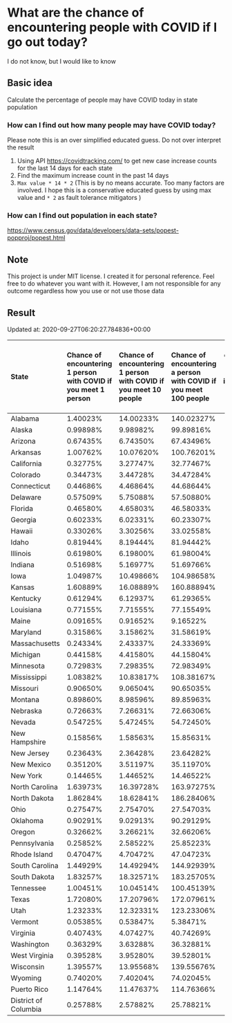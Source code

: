 # What are the chance of encountering people with COVID if I go out today?
I do not know, but I would like to know

## Basic idea
Calculate the percentage of people may have COVID today in state population

### How can I find out how many people may have COVID today?
Please note this is an over simplified educated guess. Do not over interpret the result 
1. Using API https://covidtracking.com/ to get new case increase counts for the last 14 days for each state
2. Find the maximum increase count in the past 14 days
3. `Max value * 14 * 2` (This is by no means accurate. Too many factors are involved. I hope this is a conservative educated guess by using max value and `* 2` as fault tolerance mitigators ) 

### How can I find out population in each state?
https://www.census.gov/data/developers/data-sets/popest-popproj/popest.html

## Note
This project is under MIT license. I created it for personal reference. Feel free to do whatever you want with it. However, I am not responsible for any outcome regardless how you use or not use those data 

## Result

 Updated at: 2020-09-27T06:20:27.784836+00:00

| State                | Chance of encountering 1 person with COVID if you meet 1 person   | Chance of encountering 1 person with COVID if you meet 10 people   | Chance of encountering a person with COVID if you meet 100 people   |   Max count of new case increase in the past 14 days |   Estimated people count with COVID |
|:---------------------|:------------------------------------------------------------------|:-------------------------------------------------------------------|:--------------------------------------------------------------------|-----------------------------------------------------:|------------------------------------:|
| Alabama              | 1.40023%                                                          | 14.00233%                                                          | 140.02327%                                                          |                                                 2452 |                               68656 |
| Alaska               | 0.99898%                                                          | 9.98982%                                                           | 99.89816%                                                           |                                                  261 |                                7308 |
| Arizona              | 0.67435%                                                          | 6.74350%                                                           | 67.43496%                                                           |                                                 1753 |                               49084 |
| Arkansas             | 1.00762%                                                          | 10.07620%                                                          | 100.76201%                                                          |                                                 1086 |                               30408 |
| California           | 0.32775%                                                          | 3.27747%                                                           | 32.77467%                                                           |                                                 4625 |                              129500 |
| Colorado             | 0.34473%                                                          | 3.44728%                                                           | 34.47284%                                                           |                                                  709 |                               19852 |
| Connecticut          | 0.44686%                                                          | 4.46864%                                                           | 44.68644%                                                           |                                                  569 |                               15932 |
| Delaware             | 0.57509%                                                          | 5.75088%                                                           | 57.50880%                                                           |                                                  200 |                                5600 |
| Florida              | 0.46580%                                                          | 4.65803%                                                           | 46.58033%                                                           |                                                 3573 |                              100044 |
| Georgia              | 0.60233%                                                          | 6.02331%                                                           | 60.23307%                                                           |                                                 2284 |                               63952 |
| Hawaii               | 0.33026%                                                          | 3.30256%                                                           | 33.02558%                                                           |                                                  167 |                                4676 |
| Idaho                | 0.81944%                                                          | 8.19444%                                                           | 81.94442%                                                           |                                                  523 |                               14644 |
| Illinois             | 0.61980%                                                          | 6.19800%                                                           | 61.98004%                                                           |                                                 2805 |                               78540 |
| Indiana              | 0.51698%                                                          | 5.16977%                                                           | 51.69766%                                                           |                                                 1243 |                               34804 |
| Iowa                 | 1.04987%                                                          | 10.49866%                                                          | 104.98658%                                                          |                                                 1183 |                               33124 |
| Kansas               | 1.60889%                                                          | 16.08889%                                                          | 160.88894%                                                          |                                                 1674 |                               46872 |
| Kentucky             | 0.61294%                                                          | 6.12937%                                                           | 61.29365%                                                           |                                                  978 |                               27384 |
| Louisiana            | 0.77155%                                                          | 7.71555%                                                           | 77.15549%                                                           |                                                 1281 |                               35868 |
| Maine                | 0.09165%                                                          | 0.91652%                                                           | 9.16522%                                                            |                                                   44 |                                1232 |
| Maryland             | 0.31586%                                                          | 3.15862%                                                           | 31.58619%                                                           |                                                  682 |                               19096 |
| Massachusetts        | 0.24334%                                                          | 2.43337%                                                           | 24.33369%                                                           |                                                  599 |                               16772 |
| Michigan             | 0.44158%                                                          | 4.41580%                                                           | 44.15804%                                                           |                                                 1575 |                               44100 |
| Minnesota            | 0.72983%                                                          | 7.29835%                                                           | 72.98349%                                                           |                                                 1470 |                               41160 |
| Mississippi          | 1.08382%                                                          | 10.83817%                                                          | 108.38167%                                                          |                                                 1152 |                               32256 |
| Missouri             | 0.90650%                                                          | 9.06504%                                                           | 90.65035%                                                           |                                                 1987 |                               55636 |
| Montana              | 0.89860%                                                          | 8.98596%                                                           | 89.85963%                                                           |                                                  343 |                                9604 |
| Nebraska             | 0.72663%                                                          | 7.26631%                                                           | 72.66306%                                                           |                                                  502 |                               14056 |
| Nevada               | 0.54725%                                                          | 5.47245%                                                           | 54.72450%                                                           |                                                  602 |                               16856 |
| New Hampshire        | 0.15856%                                                          | 1.58563%                                                           | 15.85631%                                                           |                                                   77 |                                2156 |
| New Jersey           | 0.23643%                                                          | 2.36428%                                                           | 23.64282%                                                           |                                                  750 |                               21000 |
| New Mexico           | 0.35120%                                                          | 3.51197%                                                           | 35.11970%                                                           |                                                  263 |                                7364 |
| New York             | 0.14465%                                                          | 1.44652%                                                           | 14.46522%                                                           |                                                 1005 |                               28140 |
| North Carolina       | 1.63973%                                                          | 16.39728%                                                          | 163.97275%                                                          |                                                 6142 |                              171976 |
| North Dakota         | 1.86284%                                                          | 18.62841%                                                          | 186.28406%                                                          |                                                  507 |                               14196 |
| Ohio                 | 0.27547%                                                          | 2.75470%                                                           | 27.54703%                                                           |                                                 1150 |                               32200 |
| Oklahoma             | 0.90291%                                                          | 9.02913%                                                           | 90.29129%                                                           |                                                 1276 |                               35728 |
| Oregon               | 0.32662%                                                          | 3.26621%                                                           | 32.66206%                                                           |                                                  492 |                               13776 |
| Pennsylvania         | 0.25852%                                                          | 2.58522%                                                           | 25.85223%                                                           |                                                 1182 |                               33096 |
| Rhode Island         | 0.47047%                                                          | 4.70472%                                                           | 47.04723%                                                           |                                                  178 |                                4984 |
| South Carolina       | 1.44929%                                                          | 14.49294%                                                          | 144.92939%                                                          |                                                 2665 |                               74620 |
| South Dakota         | 1.83257%                                                          | 18.32571%                                                          | 183.25705%                                                          |                                                  579 |                               16212 |
| Tennessee            | 1.00451%                                                          | 10.04514%                                                          | 100.45139%                                                          |                                                 2450 |                               68600 |
| Texas                | 1.72080%                                                          | 17.20796%                                                          | 172.07961%                                                          |                                                17820 |                              498960 |
| Utah                 | 1.23233%                                                          | 12.32331%                                                          | 123.23306%                                                          |                                                 1411 |                               39508 |
| Vermont              | 0.05385%                                                          | 0.53847%                                                           | 5.38471%                                                            |                                                   12 |                                 336 |
| Virginia             | 0.40743%                                                          | 4.07427%                                                           | 40.74269%                                                           |                                                 1242 |                               34776 |
| Washington           | 0.36329%                                                          | 3.63288%                                                           | 36.32881%                                                           |                                                  988 |                               27664 |
| West Virginia        | 0.39528%                                                          | 3.95280%                                                           | 39.52801%                                                           |                                                  253 |                                7084 |
| Wisconsin            | 1.39557%                                                          | 13.95568%                                                          | 139.55676%                                                          |                                                 2902 |                               81256 |
| Wyoming              | 0.74020%                                                          | 7.40204%                                                           | 74.02045%                                                           |                                                  153 |                                4284 |
| Puerto Rico          | 1.14764%                                                          | 11.47637%                                                          | 114.76366%                                                          |                                                 1309 |                               36652 |
| District of Columbia | 0.25788%                                                          | 2.57882%                                                           | 25.78821%                                                           |                                                   65 |                                1820 |